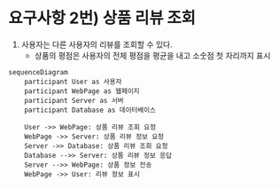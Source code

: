 # 요구사항 2번) 상품 리뷰 조회

1. 사용자는 다른 사용자의 리뷰를 조회할 수 있다.
    - 상품의 평점은 사용자의 전체 평점을 평균을 내고 소숫점 첫 자리까지 표시

```mermaid
sequenceDiagram
    participant User as 사용자
    participant WebPage as 웹페이지
    participant Server as 서버
    participant Database as 데이터베이스
    
    User ->> WebPage: 상품 리뷰 조회 요청
    WebPage ->> Server: 상품 리뷰 정보 요청
    Server ->> Database: 상품 리뷰 조회 요청
    Database -->> Server: 상품 리뷰 정보 응답
    Server -->> WebPage: 상품 정보 전송
    WebPage ->> User: 리뷰 정보 표시

```